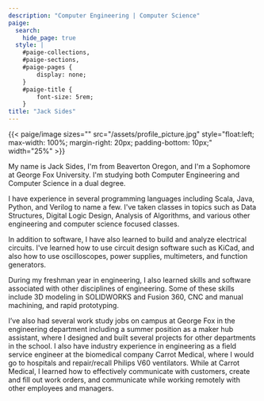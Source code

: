 ```yaml
---
description: "Computer Engineering | Computer Science"
paige:
  search:
    hide_page: true
  style: |
    #paige-collections,
    #paige-sections,
    #paige-pages {
        display: none;
    }
    #paige-title {
        font-size: 5rem;
    }
title: "Jack Sides"
---
```


{{< paige/image
sizes=""
src="/assets/profile_picture.jpg"
style="float:left; max-width: 100%; margin-right: 20px; padding-bottom: 10px;"
width="25%" >}}

My name is Jack Sides, I'm from Beaverton Oregon, and I'm a Sophomore at George Fox University. I'm studying both Computer Engineering and Computer Science in a dual degree.

I have experience in several programming languages including Scala, Java, Python, and Verilog to name a few. I've taken classes in topics such as Data Structures, Digital Logic Design, Analysis of Algorithms, and various other engineering and computer science focused classes. 

In addition to software, I have also learned to build and analyze electrical circuits. I've learned how to use circuit design software such as KiCad, and also how to use oscilloscopes, power supplies, multimeters, and function generators.

During my freshman year in engineering, I also learned skills and software associated with other disciplines of engineering. Some of these skills include 3D modeling in SOLIDWORKS and Fusion 360, CNC and manual machining, and rapid prototyping.

I’ve also had several work study jobs on campus at George Fox in the engineering department including a summer position as a maker hub assistant, where I designed and built several projects for other departments in the school. I also have industry experience in engineering as a field service engineer at the biomedical company Carrot Medical, where I would go to hospitals and repair/recall Philips V60 ventilators. While at Carrot Medical, I learned how to effectively communicate with customers, create and fill out work orders, and communicate while working remotely with other employees and managers.

